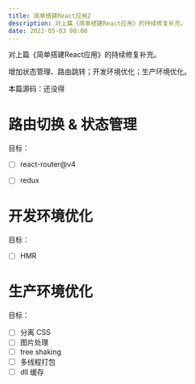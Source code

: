 ```yaml
---
title: 简单搭建React应用2
description: 对上篇《简单搭建React应用》的持续修复补充。
date: 2022-05-03 00:00
---
```


 对上篇《简单搭建React应用》的持续修复补充。

 增加状态管理、路由跳转；开发环境优化；生产环境优化。

 本篇源码：还没得

 <!-- more -->

# 路由切换 & 状态管理

目标：
- [ ] react-router@v4
- [ ] redux


# 开发环境优化

目标：
- [ ] HMR

# 生产环境优化

目标：
- [ ] 分离 CSS
- [ ] 图片处理
- [ ] tree shaking
- [ ] 多线程打包
- [ ] dll 缓存